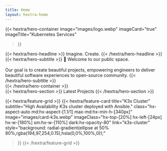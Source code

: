 ```yaml
---
title: Home
layout: hextra-home
---
```


{{< hextra/hero-container
  image="images/logo.webp"
  imageCard="true"
  imageTitle="Kubernetes Services"
>}}
<div class="hx-mt-6 hx-mb-6">
{{< hextra/hero-headline >}}
  <span>Imagine. Create.</span>
{{< /hextra/hero-headline >}}
</div>

<div class="hx-mb-12">
{{< hextra/hero-subtitle >}}
  <span>
    👋 Welcome to our public space.<br class="sm:hx-block hx-hidden" />
    <br class="sm:hx-block hx-hidden" />
    Our goal is to create beautiful projects, empowering engineers to
    deliver beautiful software experiences to open-source community.
  </span>
{{< /hextra/hero-subtitle >}}
</div>
{{< /hextra/hero-container >}}

<div class="hx-mt-6 hx-mb-6">
{{< hextra/hero-section >}}
  Latest Projects
{{< /hextra/hero-section >}}
</div>

{{< hextra/feature-grid >}}
  {{< hextra/feature-card
    title="K3s Cluster"
    subtitle="High Availability K3s cluster deployed with Ansible."
    class="hx-aspect-auto md:hx-aspect-[1.1/1] max-md:hx-min-h-[340px]"
    image="images/card-k3s.webp"
    imageClass="hx-top-[20%] hx-left-[24px] hx-w-[180%] sm:hx-w-[110%] dark:hx-opacity-80"
    link="k3s-cluster"
    style="background: radial-gradient(ellipse at 50% 80%,rgba(194,97,254,0.15),hsla(0,0%,100%,0));"
  >}}
{{< /hextra/feature-grid >}}

